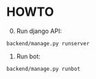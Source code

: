 # HOWTO

0. Run django API:

```
backend/manage.py runserver
```

1. Run bot:

```
backend/manage.py runbot
```
